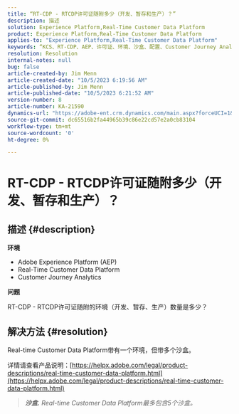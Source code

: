 ```yaml
---
title: “RT-CDP - RTCDP许可证随附多少（开发、暂存和生产）？”
description: 描述
solution: Experience Platform,Real-Time Customer Data Platform
product: Experience Platform,Real-Time Customer Data Platform
applies-to: "Experience Platform,Real-Time Customer Data Platform"
keywords: “KCS、RT-CDP、AEP、许可证、环境、沙盒、配置、Customer Journey Analytics、开发、暂存、生产、Adobe Experience Platform”
resolution: Resolution
internal-notes: null
bug: false
article-created-by: Jim Menn
article-created-date: "10/5/2023 6:19:56 AM"
article-published-by: Jim Menn
article-published-date: "10/5/2023 6:21:52 AM"
version-number: 8
article-number: KA-21590
dynamics-url: "https://adobe-ent.crm.dynamics.com/main.aspx?forceUCI=1&pagetype=entityrecord&etn=knowledgearticle&id=10716b2f-4763-ee11-be6e-6045bd006268"
source-git-commit: dc65516b2fa44965b39c86e22cd57e2a0cb83104
workflow-type: tm+mt
source-wordcount: '0'
ht-degree: 0%

---
```


# RT-CDP - RTCDP许可证随附多少（开发、暂存和生产）？

## 描述 {#description}


<b>环境</b>

- Adobe Experience Platform (AEP)
- Real-Time Customer Data Platform
- Customer Journey Analytics




<b>问题</b>

RT-CDP - RTCDP许可证随附的环境（开发、暂存、生产）数量是多少？


## 解决方法 {#resolution}


Real-time Customer Data Platform带有一个环境，但带多个沙盒。

详情请查看产品说明：[https://helpx.adobe.com/legal/product-descriptions/real-time-customer-data-platform.html](https://helpx.adobe.com/legal/product-descriptions/real-time-customer-data-platform.html)


> <b>*沙盒.</b> Real-time Customer Data Platform最多包含5个沙盒。*

